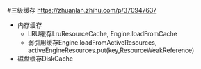#三级缓存
https://zhuanlan.zhihu.com/p/370947637

- 内存缓存
  - LRU缓存LruResourceCache, Engine.loadFromCache
  - 弱引用缓存Engine.loadFromActiveResources, activeEngineResources.put(key,ResourceWeakReference)
- 磁盘缓存DiskCache 